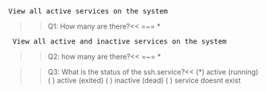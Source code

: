 <pre>View all active services on the system </pre>
>>Q1: How many are there?<<
=~= *

<pre> View all active and inactive services on the system</pre>
>>Q2: how many are there?<<
=~= *

>>Q3: What is the status of the ssh.service?<<
(*) active (running)
( ) active (exited)
( ) inactive (dead)
( ) service doesnt exist




